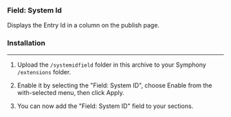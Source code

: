 ### Field: System Id

Displays the Entry Id in a column on the publish page.

### Installation
-------------------------------------------------------------------------------

1. Upload the `/systemidfield` folder in this archive to your Symphony
   `/extensions` folder.

2. Enable it by selecting the "Field: System ID", choose Enable from the
   with-selected menu, then click Apply.

3. You can now add the "Field: System ID" field to your sections.